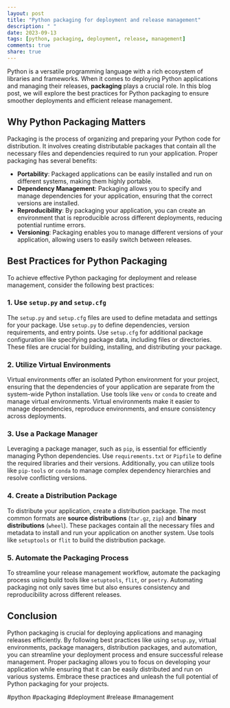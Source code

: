 ```yaml
---
layout: post
title: "Python packaging for deployment and release management"
description: " "
date: 2023-09-13
tags: [python, packaging, deployment, release, management]
comments: true
share: true
---
```


Python is a versatile programming language with a rich ecosystem of libraries and frameworks. When it comes to deploying Python applications and managing their releases, **packaging** plays a crucial role. In this blog post, we will explore the best practices for Python packaging to ensure smoother deployments and efficient release management.

## Why Python Packaging Matters

Packaging is the process of organizing and preparing your Python code for distribution. It involves creating distributable packages that contain all the necessary files and dependencies required to run your application. Proper packaging has several benefits:

- **Portability**: Packaged applications can be easily installed and run on different systems, making them highly portable.
- **Dependency Management**: Packaging allows you to specify and manage dependencies for your application, ensuring that the correct versions are installed.
- **Reproducibility**: By packaging your application, you can create an environment that is reproducible across different deployments, reducing potential runtime errors.
- **Versioning**: Packaging enables you to manage different versions of your application, allowing users to easily switch between releases.

## Best Practices for Python Packaging

To achieve effective Python packaging for deployment and release management, consider the following best practices:

### 1. Use `setup.py` and `setup.cfg`

The `setup.py` and `setup.cfg` files are used to define metadata and settings for your package. Use `setup.py` to define dependencies, version requirements, and entry points. Use `setup.cfg` for additional package configuration like specifying package data, including files or directories. These files are crucial for building, installing, and distributing your package.

### 2. Utilize Virtual Environments

Virtual environments offer an isolated Python environment for your project, ensuring that the dependencies of your application are separate from the system-wide Python installation. Use tools like `venv` or `conda` to create and manage virtual environments. Virtual environments make it easier to manage dependencies, reproduce environments, and ensure consistency across deployments.

### 3. Use a Package Manager

Leveraging a package manager, such as `pip`, is essential for efficiently managing Python dependencies. Use `requirements.txt` or `Pipfile` to define the required libraries and their versions. Additionally, you can utilize tools like `pip-tools` or `conda` to manage complex dependency hierarchies and resolve conflicting versions.

### 4. Create a Distribution Package

To distribute your application, create a distribution package. The most common formats are **source distributions** (`tar.gz`, `zip`) and **binary distributions** (`wheel`). These packages contain all the necessary files and metadata to install and run your application on another system. Use tools like `setuptools` or `flit` to build the distribution package.

### 5. Automate the Packaging Process

To streamline your release management workflow, automate the packaging process using build tools like `setuptools`, `flit`, or `poetry`. Automating packaging not only saves time but also ensures consistency and reproducibility across different releases.

## Conclusion

Python packaging is crucial for deploying applications and managing releases efficiently. By following best practices like using `setup.py`, virtual environments, package managers, distribution packages, and automation, you can streamline your deployment process and ensure successful release management. Proper packaging allows you to focus on developing your application while ensuring that it can be easily distributed and run on various systems. Embrace these practices and unleash the full potential of Python packaging for your projects.

#python #packaging #deployment #release #management